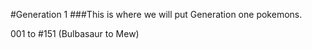 #Generation 1
###This is where we will put Generation one pokemons.

001 to #151 (Bulbasaur to Mew)
